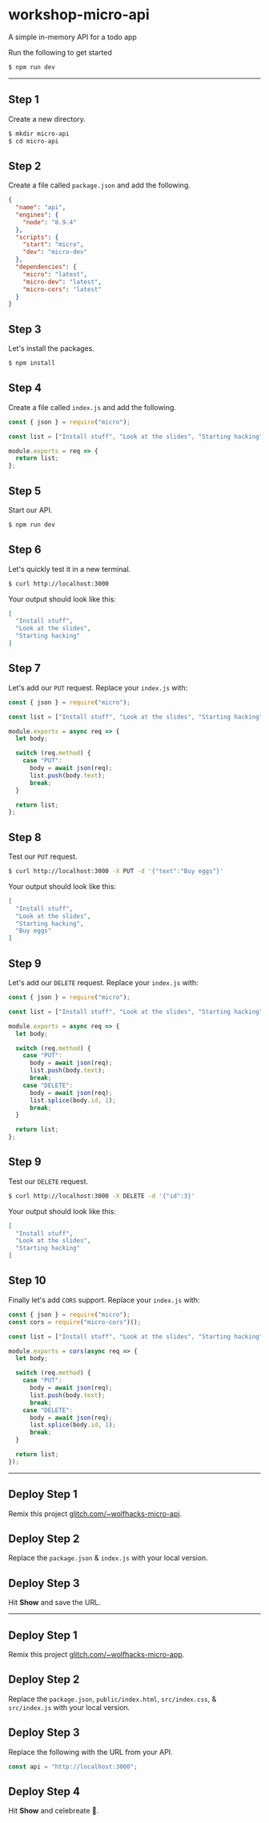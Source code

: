 # workshop-micro-api
A simple in-memory API for a todo app

Run the following to get started

```bash
$ npm run dev
```

---

## Step 1

Create a new directory.

```bash
$ mkdir micro-api
$ cd micro-api
```

## Step 2

Create a file called `package.json` and add the following.

```json
{
  "name": "api",
  "engines": {
    "node": "8.9.4"
  },
  "scripts": {
    "start": "micro",
    "dev": "micro-dev"
  },
  "dependencies": {
    "micro": "latest",
    "micro-dev": "latest",
    "micro-cors": "latest"
  }
}
```

## Step 3

Let's install the packages.

```bash
$ npm install
```

## Step 4

Create a file called `index.js` and add the following.

```js
const { json } = require("micro");

const list = ["Install stuff", "Look at the slides", "Starting hacking"];

module.exports = req => {
  return list;
};
```

## Step 5

Start our API.

```bash
$ npm run dev
```

## Step 6

Let's quickly test it in a new terminal.

```bash
$ curl http://localhost:3000
```

Your output should look like this:

```json
[
  "Install stuff",
  "Look at the slides",
  "Starting hacking"
]
```

## Step 7

Let's add our `PUT` request. Replace your `index.js` with:

```js
const { json } = require("micro");

const list = ["Install stuff", "Look at the slides", "Starting hacking"];

module.exports = async req => {
  let body;

  switch (req.method) {
    case "PUT":
      body = await json(req);
      list.push(body.text);
      break;
  }

  return list;
};
```

## Step 8

Test our `PUT` request.

```bash
$ curl http://localhost:3000 -X PUT -d '{"text":"Buy eggs"}'
```

Your output should look like this:

```json
[
  "Install stuff",
  "Look at the slides",
  "Starting hacking",
  "Buy eggs"
]
```

## Step 9

Let's add our `DELETE` request. Replace your `index.js` with:

```js
const { json } = require("micro");

const list = ["Install stuff", "Look at the slides", "Starting hacking"];

module.exports = async req => {
  let body;

  switch (req.method) {
    case "PUT":
      body = await json(req);
      list.push(body.text);
      break;
    case "DELETE":
      body = await json(req);
      list.splice(body.id, 1);
      break;
  }

  return list;
};
```

## Step 9

Test our `DELETE` request.

```bash
$ curl http://localhost:3000 -X DELETE -d '{"id":3}'
```

Your output should look like this:

```json
[
  "Install stuff",
  "Look at the slides",
  "Starting hacking"
]
```

## Step 10

Finally let's add `CORS` support. Replace your `index.js` with:

```js
const { json } = require("micro");
const cors = require("micro-cors")();

const list = ["Install stuff", "Look at the slides", "Starting hacking"];

module.exports = cors(async req => {
  let body;

  switch (req.method) {
    case "PUT":
      body = await json(req);
      list.push(body.text);
      break;
    case "DELETE":
      body = await json(req);
      list.splice(body.id, 1);
      break;
  }

  return list;
});
```

---

## Deploy Step 1

Remix this project [glitch.com/~wolfhacks-micro-api](glitch.com/~wolfhacks-micro-api).

## Deploy Step 2

Replace the `package.json` & `index.js` with your local version.

## Deploy Step 3

Hit **Show** and save the URL.

---

## Deploy Step 1

Remix this project [glitch.com/~wolfhacks-micro-app](glitch.com/~wolfhacks-micro-app).

## Deploy Step 2

Replace the `package.json`, `public/index.html`, `src/index.css`, & `src/index.js` with your local version.

## Deploy Step 3

Replace the following with the URL from your API.

```js
const api = "http://localhost:3000";
```

## Deploy Step 4

Hit **Show** and celebreate 🎉.
